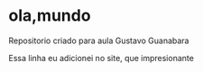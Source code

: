 # ola,mundo
 Repositorio criado para aula Gustavo Guanabara




Essa linha eu adicionei no site, que impresionante
